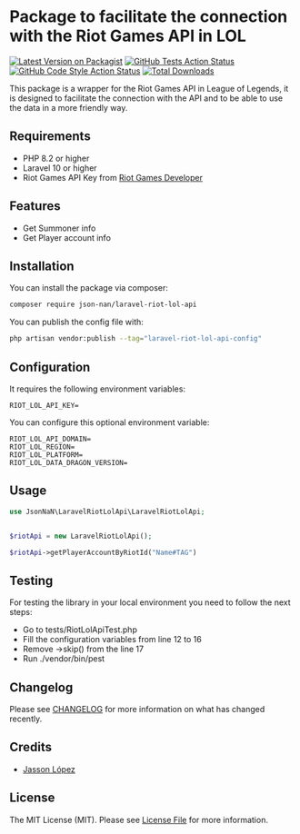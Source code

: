 # Package to facilitate the connection with the Riot Games API in LOL

[![Latest Version on Packagist](https://img.shields.io/packagist/v/json-nan/laravel-riot-lol-api.svg?style=flat-square)](https://packagist.org/packages/json-nan/laravel-riot-lol-api)
[![GitHub Tests Action Status](https://img.shields.io/github/actions/workflow/status/json-nan/laravel-riot-lol-api/run-tests.yml?branch=main&label=tests&style=flat-square)](https://github.com/json-nan/laravel-riot-lol-api/actions?query=workflow%3Arun-tests+branch%3Amain)
[![GitHub Code Style Action Status](https://img.shields.io/github/actions/workflow/status/json-nan/laravel-riot-lol-api/fix-php-code-style-issues.yml?branch=main&label=code%20style&style=flat-square)](https://github.com/json-nan/laravel-riot-lol-api/actions?query=workflow%3A"Fix+PHP+code+style+issues"+branch%3Amain)
[![Total Downloads](https://img.shields.io/packagist/dt/json-nan/laravel-riot-lol-api.svg?style=flat-square)](https://packagist.org/packages/json-nan/laravel-riot-lol-api)

This package is a wrapper for the Riot Games API in League of Legends, it is designed to facilitate the connection with the API and to be able to use the data in a more friendly way.

## Requirements

-   PHP 8.2 or higher
-   Laravel 10 or higher
-   Riot Games API Key from [Riot Games Developer](https://developer.riotgames.com/)

## Features
-   Get Summoner info
-   Get Player account info 

## Installation

You can install the package via composer:

```bash
composer require json-nan/laravel-riot-lol-api
```


You can publish the config file with:

```bash
php artisan vendor:publish --tag="laravel-riot-lol-api-config"
```

## Configuration
It requires the following environment variables:
```
RIOT_LOL_API_KEY=
```

You can configure this optional environment variable:
```
RIOT_LOL_API_DOMAIN=
RIOT_LOL_REGION=
RIOT_LOL_PLATFORM=
RIOT_LOL_DATA_DRAGON_VERSION=
```

## Usage

```php
use JsonNaN\LaravelRiotLolApi\LaravelRiotLolApi;


$riotApi = new LaravelRiotLolApi();

$riotApi->getPlayerAccountByRiotId("Name#TAG")
```

## Testing
For testing the library in your local environment you need to follow the next steps:

- Go to tests/RiotLolApiTest.php
- Fill the configuration variables from line 12 to 16
- Remove ->skip() from the line 17
- Run ./vendor/bin/pest

## Changelog

Please see [CHANGELOG](CHANGELOG.md) for more information on what has changed recently.

## Credits

-   [Jasson López](https://github.com/json-nan)

## License

The MIT License (MIT). Please see [License File](LICENSE.md) for more information.
